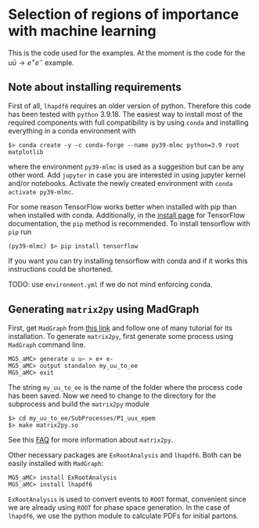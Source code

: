 # Selection of regions of importance with machine learning

This is the code used for the examples.
At the moment is the code for the $u\bar{u} \to e^+ e^-$ example.


## Note about installing requirements

First of all, `lhapdf6` requires an older version of python.
Therefore this code has been tested with `python` 3.9.18.
The easiest way to install most of the required components with full compatibility
is by using `conda` and installing everything in a conda environment with

	$> conda create -y -c conda-forge --name py39-mlmc python=3.9 root matplotlib

where the environment `py39-mlmc` is used as a suggestion but can be any other word.
Add `jupyter` in case you are interested in using jupyter kernel and/or notebooks.
Activate the newly created environment with `conda activate py39-mlmc`.

For some reason TensorFlow works better when installed with pip than when installed with conda.
Additionally, in the [install page](https://www.tensorflow.org/install) for
TensorFlow documentation, the `pip` method is recommended.
To install tensorflow with `pip` run

	(py39-mlmc) $> pip install tensorflow

If you want you can try installing tensorflow with conda and if it works this
instructions could be shortened.

TODO: use `environment.yml` if we do not mind enforcing conda.


## Generating `matrix2py` using MadGraph

First, get `MadGraph` from [this link](https://launchpad.net/mg5amcnlo) and
follow one of many tutorial for its installation.
To generate `matrix2py`, first generate some process using `MadGraph` command
line.

	MG5_aMC> generate u u~ > e+ e-
	MG5_aMC> output standalon my_uu_to_ee
	MG5_aMC> exit

The string `my_uu_to_ee` is the name of the folder where the process code has been saved.
Now we need to change to the directory for the subprocess and build the `matrix2py` module

	$> cd my_uu_to_ee/SubProcesses/P1_uux_epem
	$> make matrix2py.so

See this [FAQ](https://cp3.irmp.ucl.ac.be/projects/madgraph/wiki/FAQ-General-4) for more information about `matrix2py`.

Other necessary packages are `ExRootAnalysis` and `lhapdf6`.
Both can be easily installed with `MadGraph`:

	MG5_aMC> install ExRootAnalysis
	MG5_aMC> install lhapdf6

`ExRootAnalysis` is used to convert events to `ROOT` format,
convenient since we are already using `ROOT` for phase space generation.
In the case of `lhapdf6`, we use the python module to calculate
PDFs for initial partons.

